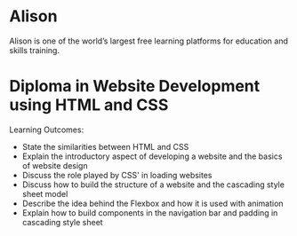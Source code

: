 # Alison

Alison is one of the world’s largest free learning platforms for education and skills training.

# Diploma in Website Development using HTML and CSS 
Learning Outcomes: 
- State the similarities between HTML and CSS 
- Explain the introductory aspect of developing a website and the basics of website design
- Discuss the role played by CSS' in loading websites
- Discuss how to build the structure of a website and the cascading style sheet model
- Describe the idea behind the Flexbox and how it is used with animation
- Explain how to build components in the navigation bar and padding in cascading style sheet
